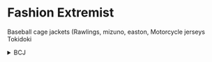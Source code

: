 # Fashion Extremist

Baseball cage jackets (Rawlings, mizuno, easton, 
Motorcycle jerseys
Tokidoki

<details markdown='1'><summary>BCJ</summary>


Our goal at CageJacket.com is to provide easy access to great fitting baseball performance wear. As an elite player, I know it is important to have every advantage possible. This includes being able to perform at your best in damp and cool weather. 

All MLB Players use hitting jackets or Cage Jackets as they are commonly referred to as. Injuries to the core can be very difficult to rehab and can take months to recover from - staying loose and limber is very important. The jacket should fit well but shouldn't be to tight. Nothing should impede your natural swing. 

</details>
